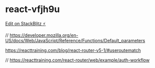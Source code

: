 # react-vfjh9u

[Edit on StackBlitz ⚡️](https://stackblitz.com/edit/react-vfjh9u)

// https://developer.mozilla.org/en-US/docs/Web/JavaScript/Reference/Functions/Default_parameters


https://reacttraining.com/blog/react-router-v5-1/#useroutematch

// https://reacttraining.com/react-router/web/example/auth-workflow